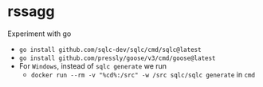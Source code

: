 # rssagg
Experiment with go


- `go install github.com/sqlc-dev/sqlc/cmd/sqlc@latest`
- `go install github.com/pressly/goose/v3/cmd/goose@latest`
- For `Windows`, instead of `sqlc generate` we run 
  - `docker run --rm -v "%cd%:/src" -w /src sqlc/sqlc generate` in `cmd`